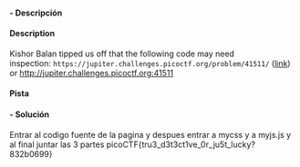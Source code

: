 #### - **Descripción** 
#### Description

Kishor Balan tipped us off that the following code may need inspection: `https://jupiter.challenges.picoctf.org/problem/41511/` ([link](https://jupiter.challenges.picoctf.org/problem/41511/)) or http://jupiter.challenges.picoctf.org:41511

#### Pista 
#### - **Solución** 
Entrar al codigo fuente de la pagina y despues entrar a mycss y a myjs.js
y al final juntar las 3 partes 
picoCTF{tru3_d3t3ct1ve_0r_ju5t_lucky?832b0699}
